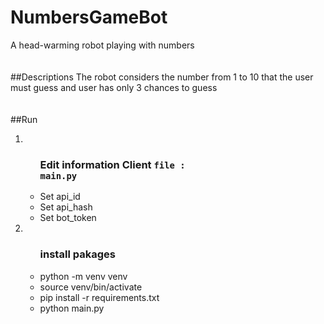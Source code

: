 # NumbersGameBot
A head-warming robot playing with numbers
<br/><br/><br/>
##Descriptions
The robot considers the number from 1 to 10 that the user must guess and user has only 3 chances to guess
<br/><br/><br/>
##Run
     <ol>
        <li>
            <ul>
                <h3>Edit information Client  <code>file : main.py</code></h3>
                <li>Set api_id</li>
                <li>Set api_hash</li>
                <li>Set bot_token</li>
            </ul>
        </li>
        <li>
            <ul>
                <h3>install pakages</h3>
                <li>python -m venv venv</li>
                <li>source venv/bin/activate</li>
                <li>pip install -r requirements.txt</li>
                <li>python main.py</li>
            </ul>
        </li>
    </ol> 
